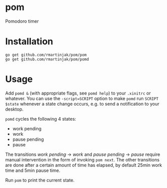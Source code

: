 # pom
Pomodoro timer

# Installation
```
go get github.com/rmartinjak/pom/pom
go get github.com/rmartinjak/pom/pomd
```

# Usage
Add `pomd &` (with appropriate flags, see `pomd help`) to your `.xinitrc` or
whatever. You can use the `-script=SCRIPT` option to make `pomd` run
`SCRIPT $state` whenever a state change occurs, e.g. to send a notification to your desktop.

`pomd` cycles the following 4 states:

* work pending
* work
* pause pending
* pause

The transitions *work pending* → *work* and *pause pending* → *pause* require
manual intervention in the form of invoking `pom next`. The other transitions
are done after a certain amount of time has elapsed, by default 25min work
time and 5min pause time.

Run `pom` to print the current state.
